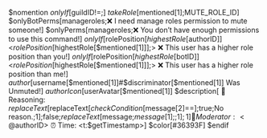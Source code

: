 $nomention 
$onlyIf[$guildID!=;]
$takeRole[$mentioned[1];MUTE_ROLE_ID] 
$onlyBotPerms[manageroles;❌ I need manage roles permission to mute someone!] 
$onlyPerms[manageroles;❌ You don’t have enough permissions to use this command!] 
$onlyIf[$rolePosition[$highestRole[$authorID]]<$rolePosition[$highestRole[$mentioned[1]]];> ❌ This user has a higher role position than you!]
$onlyIf[$rolePosition[$highestRole[$botID]]<$rolePosition[$highestRole[$mentioned[1]]];> ❌ This user has a higher role position than me!]
$author[$username[$mentioned[1]]#$discriminator[$mentioned[1]] Was Unmuted!] 
$authorIcon[$userAvatar[$mentioned[1]]
$description[
🤬 Reasoning: $replaceText[$replaceText[$checkCondition[$message[2]==];true;No reason.;1];false;$replaceText[$message;$message[1];;1];1]
🔧 Moderator: <@$authorID>
⏰ Time: <t:$getTimestamp>] 
$color[#36393F]
$endif
